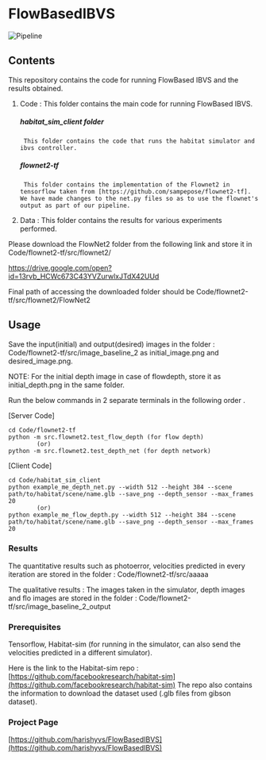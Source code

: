 # FlowBasedIBVS
![Pipeline](https://i.imgur.com/8VOqFsb.png)
## Contents 

This repository contains the code for running FlowBased IBVS and the results obtained.

1. Code : This folder contains the main code for running FlowBased IBVS.

	##### habitat_sim_client folder
		This folder contains the code that runs the habitat simulator and ibvs controller.

	##### flownet2-tf
		This folder contains the implementation of the Flownet2 in tensorflow taken from [https://github.com/sampepose/flownet2-tf]. We have made changes to the net.py files so as to use the flownet's output as part of our pipeline.

2. Data : This folder contains the results for various experiments performed. 

Please download the FlowNet2 folder from the following link and store it in Code/flownet2-tf/src/flownet2/

https://drive.google.com/open?id=13rvb_HCWc673C43YVZurwlxJTdX42UUd

Final path of accessing the downloaded folder should be Code/flownet2-tf/src/flownet2/FlowNet2

## Usage

Save the input(initial) and output(desired) images in the folder : Code/flownet2-tf/src/image_baseline_2 as initial_image.png and desired_image.png.

NOTE: For the initial depth image in case of flowdepth, store it as initial_depth.png in the same folder.

Run the below commands in 2 separate terminals in the following order .

[Server Code]
```
cd Code/flownet2-tf
python -m src.flownet2.test_flow_depth (for flow depth)
		(or)
python -m src.flownet2.test_depth_net (for depth network)
```

[Client Code]
```
cd Code/habitat_sim_client
python example_me_depth_net.py --width 512 --height 384 --scene path/to/habitat/scene/name.glb --save_png --depth_sensor --max_frames 20 
		(or)
python example_me_flow_depth.py --width 512 --height 384 --scene path/to/habitat/scene/name.glb --save_png --depth_sensor --max_frames 20
```

### Results

The quantitative results such as photoerror, velocities predicted in every iteration are stored in the folder : Code/flownet2-tf/src/aaaaa

The qualitative results : The images taken in the simulator, depth images and flo images are stored in the folder : Code/flownet2-tf/src/image_baseline_2_output

### Prerequisites

Tensorflow,
Habitat-sim (for running in the simulator, can also send the velocities predicted in a different simulator).

Here is the link to the Habitat-sim repo :
[https://github.com/facebookresearch/habitat-sim](https://github.com/facebookresearch/habitat-sim)
The repo also contains the information to download the dataset used (.glb files from gibson dataset).

### Project Page
[https://github.com/harishyvs/FlowBasedIBVS](https://github.com/harishyvs/FlowBasedIBVS)
